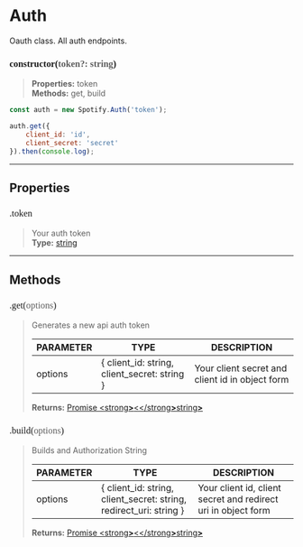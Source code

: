 # Auth

Oauth class. All auth endpoints.
<h3 style="font-family: consolas;" id="constructor">constructor(<font style="opacity: 0.7; font-weight: light;">token?: string</font>)</h3>

> **Properties:** token<br>
> **Methods:** get, build
```js
const auth = new Spotify.Auth('token');

auth.get({
    client_id: 'id',
    client_secret: 'secret'
}).then(console.log);
```

---
## Properties
<h3 style="font-family: consolas; font-weight: lighter;" id="token">.token</h3>

> Your auth token<br>
> **Type:** <a href="https://developer.mozilla.org/en-US/docs/Web/JavaScript/Reference/Global_Objects/string">string</a>

---
## Methods
<h3 style="font-family: consolas; font-weight: lighter;" id="get">.get(<font style="opacity: 0.7; font-weight: light;">options</font>)</h3>

> Generates a new api auth token
> 
> | PARAMETER   | TYPE    | DESCRIPTION    |
> |--------|---------|----------------|
> | options | { client_id: string, client_secret: string } | Your client secret and client id in object form |
> 
> **Returns:** <a href="https://developer.mozilla.org/en-US/docs/Web/JavaScript/Reference/Global_Objects/promise">Promise <strong<strong>></strong><</strong<strong>></strong>string<strong>></strong></a>
<h3 style="font-family: consolas; font-weight: lighter;" id="build">.build(<font style="opacity: 0.7; font-weight: light;">options</font>)</h3>

> Builds and Authorization String
> 
> | PARAMETER   | TYPE    | DESCRIPTION    |
> |--------|---------|----------------|
> | options | { client_id: string, client_secret: string, redirect_uri: string } | Your client id, client secret and redirect uri in object form |
> 
> **Returns:** <a href="https://developer.mozilla.org/en-US/docs/Web/JavaScript/Reference/Global_Objects/promise">Promise <strong<strong>></strong><</strong<strong>></strong>string<strong>></strong></a>